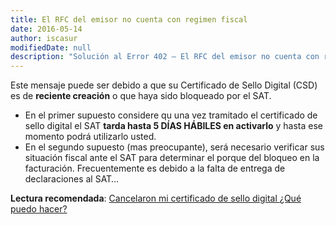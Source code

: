 ```yaml
---
title: El RFC del emisor no cuenta con regimen fiscal
date: 2016-05-14
author: iscasur
modifiedDate: null
description: "Solución al Error 402 – El RFC del emisor no cuenta con regimen fiscal"
---
```


Este mensaje puede ser debido a que su Certificado de Sello Digital (CSD) es de **reciente creación** o que haya sido bloqueado por el SAT.

- En el primer supuesto considere qu una vez tramitado el certificado de sello digital el SAT **tarda hasta 5 DÍAS HÁBILES en activarlo** y hasta ese momento podrá utilizarlo usted.
- En el segundo supuesto (mas preocupante), será necesario verificar sus situación fiscal ante el SAT para determinar el porque del bloqueo en la facturación. Frecuentemente es debido a la falta de entrega de declaraciones al SAT…

**Lectura recomendada**: [Cancelaron mi certificado de sello digital ¿Qué puedo hacer?](https://todoconta.com/certificado-sello-digital-csd/#-qu-hacer-si-cancelaron-mis-certificados-de-sello-digital)
